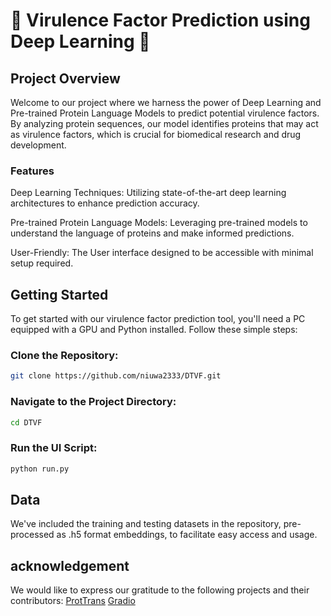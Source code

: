 # 🧬 Virulence Factor Prediction using Deep Learning 🧬
## Project Overview
Welcome to our project where we harness the power of Deep Learning and Pre-trained Protein Language Models to predict potential virulence factors. By analyzing protein sequences, our model identifies proteins that may act as virulence factors, which is crucial for biomedical research and drug development.

### Features
Deep Learning Techniques: Utilizing state-of-the-art deep learning architectures to enhance prediction accuracy.

Pre-trained Protein Language Models: Leveraging pre-trained models to understand the language of proteins and make informed predictions.

User-Friendly: The User interface designed to be accessible with minimal setup required.

## Getting Started
To get started with our virulence factor prediction tool, you'll need a PC equipped with a GPU and Python installed. Follow these simple steps:

### Clone the Repository:
``` bash
git clone https://github.com/niuwa2333/DTVF.git
```

### Navigate to the Project Directory:
``` bash
cd DTVF
```

### Run the UI Script:
``` bash
python run.py 
```

## Data
We've included the training and testing datasets in the repository, pre-processed as .h5 format embeddings, to facilitate easy access and usage.

## acknowledgement
We would like to express our gratitude to the following projects and their contributors:
[ProtTrans](https://github.com/agemagician/ProtTrans)
[Gradio](https://github.com/gradio-app/gradio)
